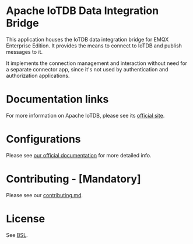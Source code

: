 # Apache IoTDB Data Integration Bridge

This application houses the IoTDB data integration bridge for EMQX Enterprise
 Edition. It provides the means to connect to IoTDB and publish messages to it.

It implements the connection management and interaction without need for a
 separate connector app, since it's not used by authentication and authorization
 applications.

# Documentation links

For more information on Apache IoTDB, please see its [official
 site](https://iotdb.apache.org/).

# Configurations

Please see [our official
 documentation](https://www.emqx.io/docs/en/v5.0/data-integration/data-bridge-iotdb.html)
 for more detailed info.

# Contributing - [Mandatory]
Please see our [contributing.md](../../CONTRIBUTING.md).

# License

See [BSL](./BSL.txt).
